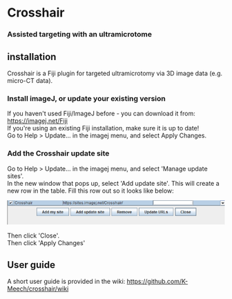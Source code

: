 # Crosshair
### Assisted targeting with an ultramicrotome

## installation
Crosshair is a Fiji plugin for targeted ultramicrotomy via 3D image data (e.g. micro-CT data).  

### Install imageJ, or update your existing version
If you haven't used Fiji/ImageJ before - you can download it from: https://imagej.net/Fiji  
If you're using an existing Fiji installation, make sure it is up to date!  
Go to Help > Update... in the imagej menu, and select Apply Changes.  

### Add the Crosshair update site
Go to Help > Update... in the imagej menu, and select 'Manage update sites'.  
In the new window that pops up, select 'Add update site'. This will create a new row in the table.
Fill this row out so it looks like below:  

<img src="https://github.com/K-Meech/crosshair/blob/master/images/updateSite.png" width="800">

Then click 'Close'.   
Then click 'Apply Changes'  

## User guide

A short user guide is provided in the wiki:
https://github.com/K-Meech/crosshair/wiki
